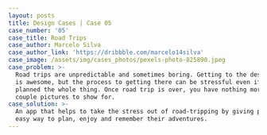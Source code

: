 ```yaml
---
layout: posts
title: Design Cases | Case 05
case_number: '05'
case_title: Road Trips
case_author: Marcelo Silva
case_author_link: 'https://dribbble.com/marcelo14silva'
case_image: /assets/img/cases_photos/pexels-photo-825890.jpeg
case_problem: >-
  Road trips are unpredictable and sometimes boring. Getting to the destination
  is awesome, but the process to getting there can be stressful even if you have
  planned the whole thing. Once road trip is over, you have nothing more than a
  couple pictures to show for.
case_solution: >-
  An app that helps to take the stress out of road-tripping by giving people an
  easy way to plan, enjoy and remember their adventures.
---
```



